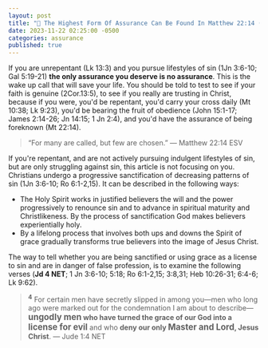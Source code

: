```yaml
---
layout: post
title: "🥇 The Highest Form Of Assurance Can Be Found In Matthew 22:14 (short article)"
date: 2023-11-22 02:25:00 -0500
categories: assurance
published: true
---
```


<!-- Christ died for the sins of the world (1Jn 2:2), but not everyone goes to heaven. Only those who do the will of the father (Mt 7:21). They do the will of the father when they are saved by genuine saving faith (Eph 2:8-10), which is a trust and reliance that will “result” in the fruit of obedience to God (Jn 14:15; 1 Jn 2:4). This fruit Jesus spoke about will absolutely spring forth if you have a living faith (John 15:1-17; James 2:14-26) and represents the original definition of *sola fide* or faith alone. All who say otherwise deny the power of the Holy Spirit that indwells the believer upon the moment of faith (Rom. 8:9; 1Cor. 12:13; Eph 1:13-14). 

> No, I tell you; but <span style="font-weight:bold;color:red;">unless you repent</span>, <span style="font-weight:bold;color:red;">you will</span> all likewise <span style="font-weight:bold;color:red;">perish</span>. &mdash; Luke 13:3 ESV -->

If you are unrepentant (Lk 13:3) and you pursue lifestyles of sin (1Jn 3:6-10; Gal 5:19-21) **the only assurance you deserve is no assurance**. This is the wake up call that will save your life. You should be told to test to see if your faith is genuine (2Cor.13:5), to see if you really are trusting in Christ, because if you were, you'd be repentant, you'd carry your cross daily (Mt 10:38; Lk 9:23), you'd be bearing the fruit of obedience (John 15:1-17; James 2:14-26; Jn 14:15; 1 Jn 2:4), and you'd have the assurance of being foreknown (Mt 22:14).

> &ldquo;For many are called, but few are chosen.&rdquo; &mdash; Matthew 22:14 ESV

If you're repentant, and are not actively pursuing indulgent lifestyles of sin, but are only struggling against sin, this article is not focusing on you. Christians undergo a progressive sanctification of decreasing patterns of sin (1Jn 3:6-10; Ro 6:1-2,15). It can be described in the following ways:
- The Holy Spirit works in justified believers the will and the power progressively to renounce sin and to advance in spiritual maturity and Christlikeness. By the process of sanctification God makes believers experientially holy.
- By a lifelong process that involves both ups and downs the Spirit of grace gradually transforms true believers into the image of Jesus Christ.

The way to tell whether you are being sanctified or using grace as a license to sin and are in danger of false profession, is to examine the following verses (**Jd 4 NET**; 1 Jn 3:6-10; 5:18; Ro 6:1-2,15; 3:8,31; Heb 10:26-31; 6:4-6; Lk 9:62).

> <sup style="font-weight:bold;">4</sup> For certain men have secretly slipped in among you—men who long ago were marked out for the condemnation I am about to describe—<span style="font-weight:bold;"><span style="font-size:1.2em;">ungodly men</span> who have turned the grace of our God into a <span style="font-size:1.2em;">license for evil</span></span> and who <span style="font-weight:bold;">deny our only <span style="font-size:1.2em;">Master and Lord</span>, Jesus Christ</span>. &mdash; Jude 1:4 NET

<!-- People with no understanding of scripture will attempt to tell you that fruit of being saved is works. This is of course the most rediculous lie you will ever be told. The fruit that springs forth from a true and lively faith is post-justification, and is the evidence that God has given us so that we might have assurance at all. Everything else is blind faith and **giving someone false assurance is one of the most evil and depraved things you can do.** -->



<!-- Why I'd Rather Have No Assurance Of Salvation Than Be Lied To By Your False Teachers.  -->

<!-- Why Moderate Forms Of Reformed Theology Give The Most Assurance Without Giving False Assurance  -->

<!-- It's Better That You Understand Hard Truths Than Die In The Fires Of Hell Over False Assurance -->

<script>
    var refTagger = {
        settings: {
            bibleVersion: 'ESV'
        }
    }; 

    (function(d, t) {
        var n=d.querySelector('[nonce]');
        refTagger.settings.nonce = n && (n.nonce||n.getAttribute('nonce'));
        var g = d.createElement(t), s = d.getElementsByTagName(t)[0];
        g.src = 'https://api.reftagger.com/v2/RefTagger.js';
        g.nonce = refTagger.settings.nonce;
        s.parentNode.insertBefore(g, s);
    }(document, 'script'));
</script>